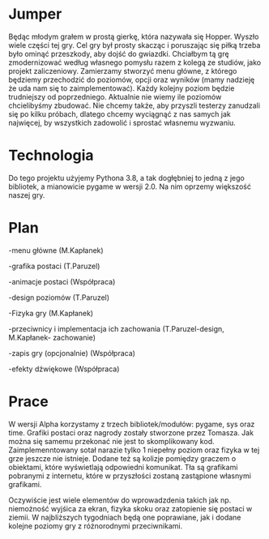 # Jumper
Będąc młodym grałem w prostą gierkę, która nazywała się Hopper. Wyszło wiele części tej gry. Cel gry był prosty skacząc i poruszając się piłką trzeba było ominąć przeszkody, aby dojść do gwiazdki. Chciałbym tą grę zmodernizować według własnego pomysłu razem z kolegą ze studiów, jako projekt zaliczeniowy. 
Zamierzamy stworzyć menu główne, z którego będziemy przechodzić do poziomów, opcji oraz wyników (mamy nadzieję że uda nam się to zaimplementować). Każdy kolejny poziom będzie trudniejszy od poprzedniego. Aktualnie nie wiemy ile poziomów chcielibyśmy zbudować. Nie chcemy także, aby przyszli testerzy zanudzali się po kilku próbach, dlatego chcemy wyciągnąć z nas samych jak najwięcej, by wszystkich zadowolić i sprostać własnemu wyzwaniu. 

# Technologia
Do tego projektu użyjemy Pythona  3.8, a tak dogłębniej to jedną z jego bibliotek, a mianowicie pygame w wersji 2.0. Na nim oprzemy większość naszej gry.

# Plan

-menu główne (M.Kapłanek)

-grafika postaci (T.Paruzel)

-animacje postaci (Współpraca) 

-design poziomów (T.Paruzel)

-Fizyka gry (M.Kapłanek)

-przeciwnicy i implementacja ich zachowania (T.Paruzel-design, M.Kapłanek- zachowanie)  

-zapis gry (opcjonalnie) (Współpraca)

-efekty dźwiękowe (Współpraca)

# Prace

W wersji Alpha korzystamy z trzech bibliotek/modułów: pygame, sys oraz time. Grafiki postaci oraz nagrody zostały stworzone przez Tomasza.
Jak można się samemu przekonać nie jest to skomplikowany kod. Zaimplemenntowany sotał narazie tylko 1 niepełny poziom oraz fizyka w tej grze jeszcze nie istnieje.
Dodane też są kolizje pomiędzy graczem o obiektami, które wyświetlają odpowiedni komunikat. Tła są grafikami pobranymi z internetu, które w przyszłości zostaną zastąpione własnymi grafikami.

Oczywiście jest wiele elementów do wprowadzdenia takich jak np. niemożność wyjśica za ekran, fizyka skoku oraz zatopienie się postaci w ziemii. W najbliższych tygodniach będą one poprawiane, jak i dodane kolejne poziomy gry z różnorodnymi przeciwnikami. 

